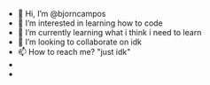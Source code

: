 - 👋 Hi, I’m @bjorncampos
- 👀 I’m interested in learning how to code
- 🌱 I’m currently learning what i think i need to learn
- 💞️ I’m looking to collaborate on idk
- 📫 How to reach me? "just idk"
- 
- 

<!---
bjorncampos/bjorncampos is a ✨ special ✨ repository because its `README.md` (this file) appears on your GitHub profile.
You can click the Preview link to take a look at your changes.
--->
